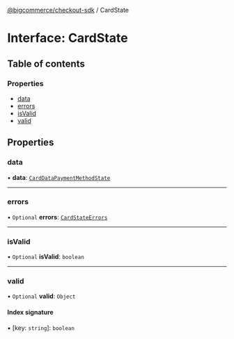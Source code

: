 [@bigcommerce/checkout-sdk](../README.md) / CardState

# Interface: CardState

## Table of contents

### Properties

- [data](CardState.md#data)
- [errors](CardState.md#errors)
- [isValid](CardState.md#isvalid)
- [valid](CardState.md#valid)

## Properties

### data

• **data**: [`CardDataPaymentMethodState`](CardDataPaymentMethodState.md)

___

### errors

• `Optional` **errors**: [`CardStateErrors`](CardStateErrors.md)

___

### isValid

• `Optional` **isValid**: `boolean`

___

### valid

• `Optional` **valid**: `Object`

#### Index signature

▪ [key: `string`]: `boolean`

